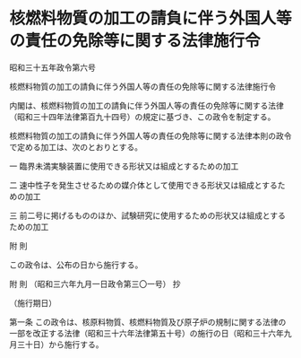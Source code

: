# 核燃料物質の加工の請負に伴う外国人等の責任の免除等に関する法律施行令

昭和三十五年政令第六号

核燃料物質の加工の請負に伴う外国人等の責任の免除等に関する法律施行令

内閣は、核燃料物質の加工の請負に伴う外国人等の責任の免除等に関する法律（昭和三十四年法律第百九十四号）の規定に基づき、この政令を制定する。

核燃料物質の加工の請負に伴う外国人等の責任の免除等に関する法律本則の政令で定める加工は、次のとおりとする。

一 臨界未満実験装置に使用できる形状又は組成とするための加工

二 速中性子を発生させるための媒介体として使用できる形状又は組成とするための加工

三 前二号に掲げるもののほか、試験研究に使用するための形状又は組成とするための加工

附 則

この政令は、公布の日から施行する。

附 則 （昭和三六年九月一日政令第三〇一号） 抄

（施行期日）

第一条 この政令は、核原料物質、核燃料物質及び原子炉の規制に関する法律の一部を改正する法律（昭和三十六年法律第五十号）の施行の日（昭和三十六年九月三十日）から施行する。
